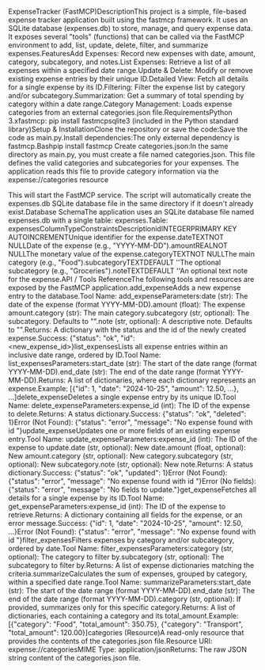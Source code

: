 ExpenseTracker (FastMCP)DescriptionThis project is a simple, file-based expense tracker application built using the fastmcp framework. It uses an SQLite database (expenses.db) to store, manage, and query expense data. It exposes several "tools" (functions) that can be called via the FastMCP environment to add, list, update, delete, filter, and summarize expenses.FeaturesAdd Expenses: Record new expenses with date, amount, category, subcategory, and notes.List Expenses: Retrieve a list of all expenses within a specified date range.Update & Delete: Modify or remove existing expense entries by their unique ID.Detailed View: Fetch all details for a single expense by its ID.Filtering: Filter the expense list by category and/or subcategory.Summarization: Get a summary of total spending by category within a date range.Category Management: Loads expense categories from an external categories.json file.RequirementsPython 3.xfastmcp: pip install fastmcpsqlite3 (included in the Python standard library)Setup & InstallationClone the repository or save the code:Save the code as main.py.Install dependencies:The only external dependency is fastmcp.Bashpip install fastmcp
Create categories.json:In the same directory as main.py, you must create a file named categories.json. This file defines the valid categories and subcategories for your expenses. The application reads this file to provide category information via the expense://categories resource
   
This will start the FastMCP service. The script will automatically create the expenses.db SQLite database file in the same directory if it doesn't already exist.Database SchemaThe application uses an SQLite database file named expenses.db with a single table: expenses.Table: expensesColumnTypeConstraintsDescriptionidINTEGERPRIMARY KEY AUTOINCREMENTUnique identifier for the expense.dateTEXTNOT NULLDate of the expense (e.g., "YYYY-MM-DD").amountREALNOT NULLThe monetary value of the expense.categoryTEXTNOT NULLThe main category (e.g., "Food").subcategoryTEXTDEFAULT ''The optional subcategory (e.g., "Groceries").noteTEXTDEFAULT ''An optional text note for the expense.API / Tools ReferenceThe following tools and resources are exposed by the FastMCP application.add_expenseAdds a new expense entry to the database.Tool Name: add_expenseParameters:date (str): The date of the expense (format YYYY-MM-DD).amount (float): The expense amount.category (str): The main category.subcategory (str, optional): The subcategory. Defaults to "".note (str, optional): A descriptive note. Defaults to "".Returns: A dictionary with the status and the id of the newly created expense.Success: {"status": "ok", "id": <new_expense_id>}list_expensesLists all expense entries within an inclusive date range, ordered by ID.Tool Name: list_expensesParameters:start_date (str): The start of the date range (format YYYY-MM-DD).end_date (str): The end of the date range (format YYYY-MM-DD).Returns: A list of dictionaries, where each dictionary represents an expense.Example: [{"id": 1, "date": "2024-10-25", "amount": 12.50, ...}, ...]delete_expenseDeletes a single expense entry by its unique ID.Tool Name: delete_expenseParameters:expense_id (int): The ID of the expense to delete.Returns: A status dictionary.Success: {"status": "ok", "deleted": 1}Error (Not Found): {"status": "error", "message": "No expense found with id <id>"}update_expenseUpdates one or more fields of an existing expense entry.Tool Name: update_expenseParameters:expense_id (int): The ID of the expense to update.date (str, optional): New date.amount (float, optional): New amount.category (str, optional): New category.subcategory (str, optional): New subcategory.note (str, optional): New note.Returns: A status dictionary.Success: {"status": "ok", "updated": 1}Error (Not Found): {"status": "error", "message": "No expense found with id <id>"}Error (No fields): {"status": "error", "message": "No fields to update."}get_expenseFetches all details for a single expense by its ID.Tool Name: get_expenseParameters:expense_id (int): The ID of the expense to retrieve.Returns: A dictionary containing all fields for the expense, or an error message.Success: {"id": 1, "date": "2024-10-25", "amount": 12.50, ...}Error (Not Found): {"status": "error", "message": "No expense found with id <id>"}filter_expensesFilters expenses by category and/or subcategory, ordered by date.Tool Name: filter_expensesParameters:category (str, optional): The category to filter by.subcategory (str, optional): The subcategory to filter by.Returns: A list of expense dictionaries matching the criteria.summarizeCalculates the sum of expenses, grouped by category, within a specified date range.Tool Name: summarizeParameters:start_date (str): The start of the date range (format YYYY-MM-DD).end_date (str): The end of the date range (format YYYY-MM-DD).category (str, optional): If provided, summarizes only for this specific category.Returns: A list of dictionaries, each containing a category and its total_amount.Example: [{"category": "Food", "total_amount": 350.75}, {"category": "Transport", "total_amount": 120.00}]categories (Resource)A read-only resource that provides the contents of the categories.json file.Resource URI: expense://categoriesMIME Type: application/jsonReturns: The raw JSON string content of the categories.json file.
